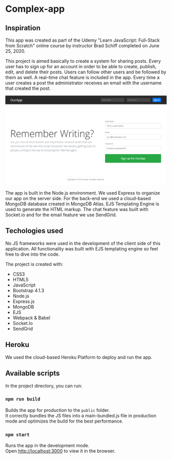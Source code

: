 # Complex-app

## Inspiration

This app was created as part of the Udemy "Learn JavaScript: Full-Stack from Scratch" online course by instructor Brad Schiff completed on June 25, 2020.

This project is aimed basically to create a system for sharing posts. Every user has to sign up for an account in order to be able to create, publish, edit, and  delete their posts. Users can follow other users and be followed by them as well. A real-time chat feature is included in the app. Every time a user creates a post the administrator receives an email with the username that created the post.

![Results](public/images/screen-capture.png)

The app is built in the Node.js environment. We used Express to organize our app on the server side. For the back-end we used a cloud-based MongoDB database created in MongoDB Atlas. EJS Templating Engine is used to generate the HTML markup. The chat feature was built with Socket.io and for the email feature we use SendGrid. 

## Techologies used

No JS frameworks were used in the development of the client side of this application. All functionality was built with EJS templating engine so feel free to dive into the code.

The project is created with: 

* CSS3 
* HTML5
* JavaScript
* Bootstrap 4.1.3
* Node.js
* Express.js
* MongoDB
* EJS
* Webpack & Babel
* Socket.Io
* SendGrid

## Heroku

We used the cloud-based Heroku Platform to deploy and run the app.

##  Available scripts

In the project directory, you can run:

### `npm run build`

Builds the app for production to the `public` folder.<br>
It correctly bundles the JS files into a main-bundled.js file in production mode and optimizes the build for the best performance.

### `npm start`

Runs the app in the development mode.<br>
Open [http://localhost:3000](http://localhost:3000) to view it in the browser.

